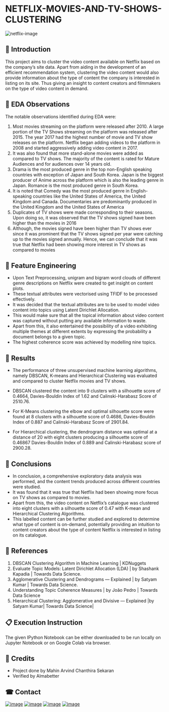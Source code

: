 # NETFLIX-MOVIES-AND-TV-SHOWS-CLUSTERING

   ![netflix-image](https://images.unsplash.com/photo-1574375927938-d5a98e8ffe85?ixlib=rb-4.0.3&ixid=MnwxMjA3fDB8MHxzZWFyY2h8Nnx8bmV0ZmxpeHxlbnwwfHwwfHw%3D&auto=format&fit=crop&w=800&q=60)

## 📖 Introduction

This project aims to cluster the video content available on Netflix based on the company’s site
data. Apart from aiding in the development of an efficient recommendation system, clustering
the video content would also provide information about the type of content the company is
interested in listing on its site. Thus giving an insight to content creators and filmmakers on
the type of video content in demand.


## 📖 EDA Observations

The notable observations identified during EDA were:
1. Most movies streaming on the platform were released after 2010. A large portion of the
TV Shows streaming on the platform was released after 2015. The year 2017 had the
highest number of movie and TV show releases on the platform. Netflix began adding
videos to the platform in 2008 and started aggressively adding video content in 2017.
2. It was also found that more stand-alone movies were added as compared to TV shows.
The majority of the content is rated for Mature Audiences and for audiences over 14
years old.
3. Drama is the most produced genre in the top non-English speaking countries with
exception of Japan and South Korea. Japan is the biggest producer of Anime across the
platform which is also the leading genre in Japan. Romance is the most produced
genre in South Korea. 
4. It is noted that Comedy was the most produced genre in
English-speaking countries like the United States of America, the United Kingdom and
Canada. Documentaries are predominantly produced in the United Kingdom and the
United States of America
5. Duplicates of TV shows were made corresponding to their seasons. Upon doing so, it was
observed that the TV shows signed have been higher than the movies in 2016
6. Although, the movies signed have been higher than TV shows ever since it was prominent
that the TV shows signed per year were catching up to the movies signed annually. Hence, we
can conclude that it was true that Netflix had been showing more interest in TV shows as
compared to movies

## 📖 Feature Engineering 

* Upon Text Preprocessing, unigram and bigram word clouds of different genre descriptions on
Netflix were created to get insight on content plots. 
* These textual attributes were vectorised using TFIDF to be processed effectively.
* It was decided that the textual attributes are to be used to model video content into topics
using Latent Dirichlet Allocation. 
* This would make sure that all the topical information about video content was captured without putting any available information to waste. 
* Apart from this, it also entertained the possibility of a video exhibiting multiple themes at different
extents by expressing the probability a document belongs to a given topic. 
* The highest coherence score was achieved by modelling nine topics.


## 📖 Results

* The performance of three unsupervised machine learning algorithms, namely DBSCAN,
K-means and Hierarchical Clustering was evaluated and compared to cluster Netflix movies
and TV shows.

* DBSCAN clustered the content into 9 clusters with a silhouette score of 0.4664, Davies-Bouldin
Index of 1.62 and Calinski-Harabasz Score of 2510.76.

* For K-Means clustering the elbow and optimal silhouette score were found at 8 clusters with a
silhouette score of 0.4686, Davies-Bouldin Index of 0.887 and Calinski-Harabasz Score of
2901.84.

* For Hierarchical clustering, the dendrogram distance was optimal at a distance of 20 with
eight clusters producing a silhouette score of 0.46867 Davies-Bouldin Index of 0.889 and
Calinski-Harabasz score of 2900.28.

## 📖 Conclusions

* In conclusion, a comprehensive exploratory data analysis was performed, and the content
trends produced across different countries were studied. 
* It was found that it was true that Netflix had been showing more focus on TV shows as compared to movies.
* Apart from this, the video content on Netflix’s catalogue was clustered into eight clusters with
a silhouette score of 0.47 with K-mean and Hierarchical Clustering Algorithms. 
* This labelled content can be further studied and explored to determine what type of content is on-demand,
potentially providing an intuition to content creators about the type of content Netflix is interested in listing on its catalogue.

## 📖 References
1. DBSCAN Clustering Algorithm in Machine Learning | KDNuggets
2. Evaluate Topic Models: Latent Dirichlet Allocation (LDA) | by Shashank
Kapadia | Towards Data Science.
3. Agglomerative Clustering and Dendrograms — Explained | by Satyam Kumar
| Towards Data Science.
4. Understanding Topic Coherence Measures | by João Pedro | Towards Data
Science
5. Hierarchical Clustering: Agglomerative and Divisive — Explained |by Satyam
Kumar| Towards Data Science|

## 📋 Execution Instruction
The given IPython Notebook can be either downloaded to be run locally on Jupyter Notebook or on Google Colab via browser.

## 📜 Credits
* Project done by Mahin Arvind Chanthira Sekaran
* Verified by Almabetter

## ☎ Contact

[![image](https://user-images.githubusercontent.com/95841292/202914376-d5a83f3d-110a-4476-896e-1da078b185dc.png)](https://www.linkedin.com/in/mahinarvind/) [![image](https://user-images.githubusercontent.com/95841292/202914715-787f6ae3-d9f6-491c-9cae-c717131ddebd.png)](https://github.com/mahin-arvind) [![image](https://user-images.githubusercontent.com/95841292/202914883-bce71634-6c2b-4305-8020-4b240cb76e41.png)](https://medium.com/@mahinarvindds) [![image](https://user-images.githubusercontent.com/95841292/202914940-5d5eba71-e45d-4e95-8dfe-65e45d255aec.png)](https://drive.google.com/file/d/1Hg5poNigBXo8cxisb9KjLc-H7Qy-Epsg/view?usp=share_link)


